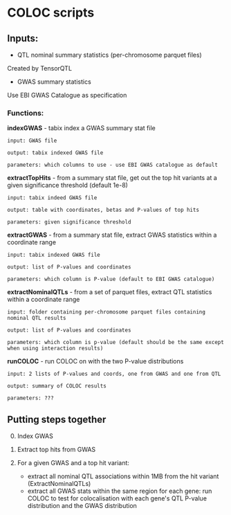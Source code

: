 # COLOC scripts

## Inputs:

* QTL nominal summary statistics (per-chromosome parquet files)

Created by TensorQTL

* GWAS summary statistics

Use EBI GWAS Catalogue as specification


### Functions:

**indexGWAS** - tabix index a GWAS summary stat file

    input: GWAS file

    output: tabix indexed GWAS file

    parameters: which columns to use - use EBI GWAS catalogue as default

**extractTopHits** - from a summary stat file, get out the top hit variants at a given significance threshold (default 1e-8)

    input: tabix indeed GWAS file

    output: table with coordinates, betas and P-values of top hits

    parameters: given significance threshold


**extractGWAS** - from a summary stat file, extract GWAS statistics within a coordinate range

    input: tabix indexed GWAS file

    output: list of P-values and coordinates

    parameters: which column is P-value (default to EBI GWAS catalogue)


**extractNominalQTLs** - from a set of parquet files, extract QTL statistics within a coordinate range

    input: folder containing per-chromosome parquet files containing nominal QTL results

    output: list of P-values and coordinates

    parameters: which column is p-value (default should be the same except when using interaction results)


**runCOLOC** - run COLOC on with the two P-value distributions

    input: 2 lists of P-values and coords, one from GWAS and one from QTL

    output: summary of COLOC results

    parameters: ???


## Putting steps together

0. Index GWAS

1. Extract top hits from GWAS

2. For a given GWAS and a top hit variant:
    - extract all nominal QTL associations within 1MB from the hit variant (ExtractNominalQTLs)
    - extract all GWAS stats within the same region
    for each gene:
        run COLOC to test for colocalisation with each gene's QTL P-value distribution and the GWAS distribution


